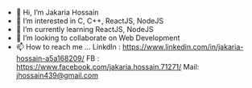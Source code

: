 - 👋 Hi, I’m Jakaria Hossain
- 👀 I’m interested in C, C++, ReactJS, NodeJS
- 🌱 I’m currently learning ReactJS, NodeJS
- 💞️ I’m looking to collaborate on Web Development
- 📫 How to reach me ...
LinkdIn : https://www.linkedin.com/in/jakaria-hossain-a5a168209/
FB : https://www.facebook.com/jakaria.hossain.71271/
Mail: jhossain439@gmail.com

<!---
jakaria98/jakaria98 is a ✨ special ✨ repository because its `README.md` (this file) appears on your GitHub profile.
You can click the Preview link to take a look at your changes.
--->
